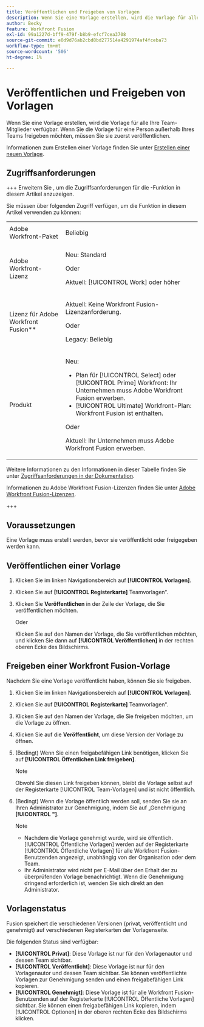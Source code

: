 ```yaml
---
title: Veröffentlichen und Freigeben von Vorlagen
description: Wenn Sie eine Vorlage erstellen, wird die Vorlage für alle Ihre Team-Mitglieder verfügbar. Wenn Sie die Vorlage für eine Person außerhalb Ihres Teams freigeben möchten, müssen Sie sie zuerst veröffentlichen.
author: Becky
feature: Workfront Fusion
exl-id: 99a1227d-bff9-479f-b8b9-efcf7cea3708
source-git-commit: e0d9d76ab2cbd8bd277514a4291974af4fceba73
workflow-type: tm+mt
source-wordcount: '506'
ht-degree: 1%

---
```


# Veröffentlichen und Freigeben von Vorlagen

Wenn Sie eine Vorlage erstellen, wird die Vorlage für alle Ihre Team-Mitglieder verfügbar. Wenn Sie die Vorlage für eine Person außerhalb Ihres Teams freigeben möchten, müssen Sie sie zuerst veröffentlichen.

Informationen zum Erstellen einer Vorlage finden Sie unter [Erstellen einer neuen Vorlage](/help/workfront-fusion/create-and-manage-templates/create-new-fusion-templates.md).

## Zugriffsanforderungen

+++ Erweitern Sie , um die Zugriffsanforderungen für die -Funktion in diesem Artikel anzuzeigen.

Sie müssen über folgenden Zugriff verfügen, um die Funktion in diesem Artikel verwenden zu können:

<table style="table-layout:auto">
 <col> 
 <col> 
 <tbody> 
  <tr> 
   <td role="rowheader">Adobe Workfront-Paket</td> 
   <td> <p>Beliebig</p> </td> 
  </tr> 
  <tr data-mc-conditions=""> 
   <td role="rowheader">Adobe Workfront-Lizenz</td> 
   <td> <p>Neu: Standard</p><p>Oder</p><p>Aktuell: [!UICONTROL Work] oder höher</p> </td> 
  </tr> 
  <tr> 
   <td role="rowheader">Lizenz für Adobe Workfront Fusion**</td> 
   <td>
   <p>Aktuell: Keine Workfront Fusion-Lizenzanforderung.</p>
   <p>Oder</p>
   <p>Legacy: Beliebig </p>
   </td> 
  </tr> 
  <tr> 
   <td role="rowheader">Produkt</td> 
   <td>
   <p>Neu:</p> <ul><li>Plan für [!UICONTROL Select] oder [!UICONTROL Prime] Workfront: Ihr Unternehmen muss Adobe Workfront Fusion erwerben.</li><li>[!UICONTROL Ultimate] Workfront-Plan: Workfront Fusion ist enthalten.</li></ul>
   <p>Oder</p>
   <p>Aktuell: Ihr Unternehmen muss Adobe Workfront Fusion erwerben.</p>
   </td> 
  </tr>
 </tbody> 
</table>

Weitere Informationen zu den Informationen in dieser Tabelle finden Sie unter [Zugriffsanforderungen in der Dokumentation](/help/workfront-fusion/references/licenses-and-roles/access-level-requirements-in-documentation.md).

Informationen zu Adobe Workfront Fusion-Lizenzen finden Sie unter [Adobe Workfront Fusion-Lizenzen](/help/workfront-fusion/set-up-and-manage-workfront-fusion/licensing-operations-overview/license-automation-vs-integration.md).

+++

## Voraussetzungen

Eine Vorlage muss erstellt werden, bevor sie veröffentlicht oder freigegeben werden kann.

## Veröffentlichen einer Vorlage

1. Klicken Sie im linken Navigationsbereich auf **[!UICONTROL Vorlagen]**.
1. Klicken Sie auf **[!UICONTROL Registerkarte]** Teamvorlagen“.
1. Klicken Sie **Veröffentlichen** in der Zeile der Vorlage, die Sie veröffentlichen möchten.

   Oder


   Klicken Sie auf den Namen der Vorlage, die Sie veröffentlichen möchten, und klicken Sie dann auf **[!UICONTROL Veröffentlichen]** in der rechten oberen Ecke des Bildschirms.

## Freigeben einer Workfront Fusion-Vorlage

Nachdem Sie eine Vorlage veröffentlicht haben, können Sie sie freigeben.

1. Klicken Sie im linken Navigationsbereich auf **[!UICONTROL Vorlagen]**.
1. Klicken Sie auf **[!UICONTROL Registerkarte]** Teamvorlagen“.
1. Klicken Sie auf den Namen der Vorlage, die Sie freigeben möchten, um die Vorlage zu öffnen.
1. Klicken Sie auf die **Veröffentlicht**, um diese Version der Vorlage zu öffnen.
1. (Bedingt) Wenn Sie einen freigabefähigen Link benötigen, klicken Sie auf **[!UICONTROL Öffentlichen Link freigeben]**.

   >[!NOTE]
   >
   >Obwohl Sie diesen Link freigeben können, bleibt die Vorlage selbst auf der Registerkarte [!UICONTROL Team-Vorlagen] und ist nicht öffentlich.

1. (Bedingt) Wenn die Vorlage öffentlich werden soll, senden Sie sie an Ihren Administrator zur Genehmigung, indem Sie auf „Genehmigung **[!UICONTROL &quot;]**.

   >[!NOTE]
   >
   >* Nachdem die Vorlage genehmigt wurde, wird sie öffentlich. [!UICONTROL Öffentliche Vorlagen] werden auf der Registerkarte [!UICONTROL Öffentliche Vorlagen] für alle Workfront Fusion-Benutzenden angezeigt, unabhängig von der Organisation oder dem Team.
   >* Ihr Administrator wird nicht per E-Mail über den Erhalt der zu überprüfenden Vorlage benachrichtigt. Wenn die Genehmigung dringend erforderlich ist, wenden Sie sich direkt an den Administrator.


## Vorlagenstatus

Fusion speichert die verschiedenen Versionen (privat, veröffentlicht und genehmigt) auf verschiedenen Registerkarten der Vorlagenseite.

Die folgenden Status sind verfügbar:

* **[!UICONTROL Privat]**: Diese Vorlage ist nur für den Vorlagenautor und dessen Team sichtbar.
* **[!UICONTROL Veröffentlicht]**: Diese Vorlage ist nur für den Vorlagenautor und dessen Team sichtbar. Sie können veröffentlichte Vorlagen zur Genehmigung senden und einen freigabefähigen Link kopieren.
* **[!UICONTROL Genehmigt]**: Diese Vorlage ist für alle Workfront Fusion-Benutzenden auf der Registerkarte [!UICONTROL Öffentliche Vorlagen] sichtbar. Sie können einen freigabefähigen Link kopieren, indem [!UICONTROL Optionen] in der oberen rechten Ecke des Bildschirms klicken.

<!--You can also check the status from the [!UICONTROL Team templates] tab. If a template is published, it will have an icon to the right of the template name.

* **Eye icon**: The template is published, it is visible only for the team, and the approval request was not sent.
* **Yellow checkmark icon**: The template is published, it is visible only for the team, and the approval request was sent.
* **Green checkmark icon**: The template is published and public. It is visible for any Workfront Fusion user in the [!UICONTROL Public templates] tab. It is also still visible in the [!UICONTROL Team templates] tab, and the template author or their team member can still edit it.

Templates without icons have [!UICONTROL Private] status. They are not published and are visible only to the team.
-->
